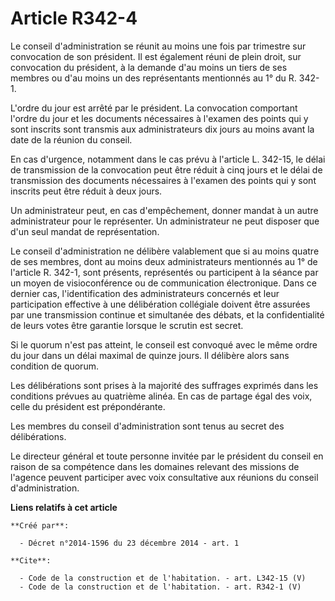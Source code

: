 # Article R342-4

Le conseil d'administration se réunit au moins une fois par trimestre sur convocation de son président. Il est également
réuni de plein droit, sur convocation du président, à la demande d'au moins un tiers de ses membres ou d'au moins un des
représentants mentionnés au 1° du R. 342-1. 

L'ordre du jour est arrêté par le président. La convocation comportant l'ordre du jour et les documents nécessaires à
l'examen des points qui y sont inscrits sont transmis aux administrateurs dix jours au moins avant la date de la réunion du
conseil. 

En cas d'urgence, notamment dans le cas prévu à l'article L. 342-15, le délai de transmission de la convocation peut être
réduit à cinq jours et le délai de transmission des documents nécessaires à l'examen des points qui y sont inscrits peut être
réduit à deux jours. 

Un administrateur peut, en cas d'empêchement, donner mandat à un autre administrateur pour le représenter. Un administrateur
ne peut disposer que d'un seul mandat de représentation. 

Le conseil d'administration ne délibère valablement que si au moins quatre de ses membres, dont au moins deux administrateurs
mentionnés au 1° de l'article R. 342-1, sont présents, représentés ou participent à la séance par un moyen de visioconférence
ou de communication électronique. Dans ce dernier cas, l'identification des administrateurs concernés et leur participation
effective à une délibération collégiale doivent être assurées par une transmission continue et simultanée des débats, et la
confidentialité de leurs votes être garantie lorsque le scrutin est secret. 

Si le quorum n'est pas atteint, le conseil est convoqué avec le même ordre du jour dans un délai maximal de quinze jours. Il
délibère alors sans condition de quorum. 

Les délibérations sont prises à la majorité des suffrages exprimés dans les conditions prévues au quatrième alinéa. En cas de
partage égal des voix, celle du président est prépondérante. 

Les membres du conseil d'administration sont tenus au secret des délibérations. 

Le directeur général et toute personne invitée par le président du conseil en raison de sa compétence dans les domaines
relevant des missions de l'agence peuvent participer avec voix consultative aux réunions du conseil d'administration.

**Liens relatifs à cet article**

	**Créé par**:

	  - Décret n°2014-1596 du 23 décembre 2014 - art. 1

	**Cite**:

	  - Code de la construction et de l'habitation. - art. L342-15 (V)
	  - Code de la construction et de l'habitation. - art. R342-1 (V)
